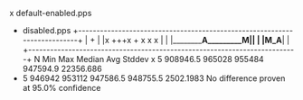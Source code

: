 x default-enabled.pps
+ disabled.pps
+--------------------------------------------------------------------------+
|                                              +                           |
|x                                            +++x    +  x   x      x      |
|                   |__________________________A_________M________________||
|                                             |M_A__|                      |
+--------------------------------------------------------------------------+
    N           Min           Max        Median           Avg        Stddev
x   5      908946.5        965028        955484      947594.9     22356.686
+   5        946942        953112      947586.5      948755.5     2502.1983
No difference proven at 95.0% confidence
